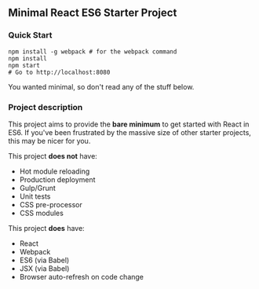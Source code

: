 ## Minimal React ES6 Starter Project

### Quick Start

```ShellSession
npm install -g webpack # for the webpack command
npm install
npm start
# Go to http://localhost:8080
```
You wanted minimal, so don't read any of the stuff below.

### Project description

This project aims to provide the **bare minimum** to get started with React in ES6.
If you've been frustrated by the massive size of other starter projects, this may
be nicer for you.  

This project **does not** have:

 * Hot module reloading
 * Production deployment
 * Gulp/Grunt
 * Unit tests
 * CSS pre-processor
 * CSS modules

This project **does** have:

 * React
 * Webpack
 * ES6 (via Babel)
 * JSX (via Babel)
 * Browser auto-refresh on code change
